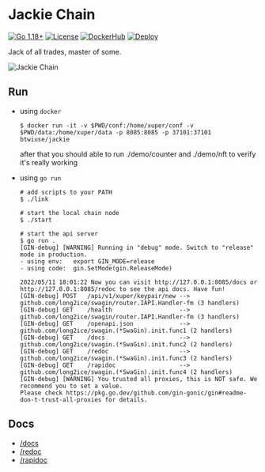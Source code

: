 # Jackie Chain

[![Go 1.18+](https://img.shields.io/github/go-mod/go-version/btwiuse/jackie)](https://golang.org/dl/)
[![License](https://img.shields.io/github/license/btwiuse/jackie?color=%23000&style=flat-round)](https://github.com/btwiuse/jackie/blob/master/LICENSE)
[![DockerHub](https://img.shields.io/docker/pulls/btwiuse/jackie.svg)](https://hub.docker.com/r/btwiuse/jackie)
[![Deploy](https://www.herokucdn.com/deploy/button.svg)](https://heroku.com/deploy?template=https://github.com/btwiuse/jackie)

Jack of all trades, master of some.

![Jackie Chain](https://www.movieplus.jp/film_img/CS-0000000200800677-000_l.jpg)

## Run

- using `docker`

    ```
    $ docker run -it -v $PWD/conf:/home/xuper/conf -v $PWD/data:/home/xuper/data -p 8085:8085 -p 37101:37101 btwiuse/jackie
    ```

    after that you should able to run ./demo/counter and ./demo/nft to verify it's really working

- using `go run`

    ```
    # add scripts to your PATH
    $ ./link

    # start the local chain node
    $ ./start

    # start the api server
    $ go run .
    [GIN-debug] [WARNING] Running in "debug" mode. Switch to "release" mode in production.
    - using env:   export GIN_MODE=release
    - using code:  gin.SetMode(gin.ReleaseMode)

    2022/05/11 18:01:22 Now you can visit http://127.0.0.1:8085/docs or http://127.0.0.1:8085/redoc to see the api docs. Have fun!
    [GIN-debug] POST   /api/v1/xuper/keypair/new --> github.com/long2ice/swagin/router.IAPI.Handler-fm (3 handlers)
    [GIN-debug] GET    /health                   --> github.com/long2ice/swagin/router.IAPI.Handler-fm (3 handlers)
    [GIN-debug] GET    /openapi.json             --> github.com/long2ice/swagin.(*SwaGin).init.func1 (2 handlers)
    [GIN-debug] GET    /docs                     --> github.com/long2ice/swagin.(*SwaGin).init.func2 (2 handlers)
    [GIN-debug] GET    /redoc                    --> github.com/long2ice/swagin.(*SwaGin).init.func3 (2 handlers)
    [GIN-debug] GET    /rapidoc                  --> github.com/long2ice/swagin.(*SwaGin).init.func4 (2 handlers)
    [GIN-debug] [WARNING] You trusted all proxies, this is NOT safe. We recommend you to set a value.
    Please check https://pkg.go.dev/github.com/gin-gonic/gin#readme-don-t-trust-all-proxies for details.
    ```

## Docs

- [/docs](https://jackie-chain.herokuapp.com/docs)
- [/redoc](https://jackie-chain.herokuapp.com/redoc)
- [/rapidoc](https://jackie-chain.herokuapp.com/rapidoc)

